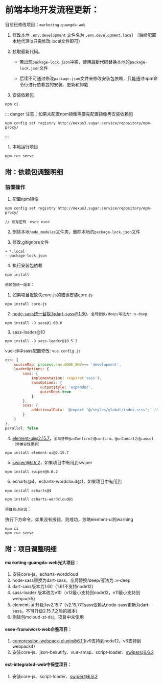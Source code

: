 # 前端本地开发流程更新：

目前已修改项目：`marketing-guangda-web`

1. 修改本地 `.env.development` 文件名为 `.env.development.local` （后续配置本地代理ip只需修改.local文件即可）

2. 拉取最新代码。

	* 若出现`package-lock.json`冲突，使用最新代码替换本地的`package-lock.json`文件

	* 后续不可通过修改`package.json`文件来修改安装包依赖，只能通过npm命令行进行依赖包的安装、更新和卸载

3. 安装依赖包

```nodejs
npm ci
```

::: danger
注意：如果未配置npm镜像需要先配置镜像再安装依赖包

```
npm config set registry http://nexus3.sugar.service/repository/npm-proxy/
```
:::

1. 本地运行项目

```nodejs
npm run serve
```


## 附：依赖包调整明细

### 前置操作

1. 配置npm镜像

```
npm config set registry http://nexus3.sugar.service/repository/npm-proxy/

// 账号密码：esee esee
```

2. 删除本地`node_modules`文件夹，删除本地的`package-lock.json`文件

3. 修改.gitignore文件

```
+ *.local
- package-lock.json
```

4. 执行安装包依赖

```
npm install
```


`依赖包统一版本`：
1. 如果项目报缺失core-js的错误安装core-js
   
```
npm install core-js
```

2. node-sass统一替换为dart-sass@1.60，`全局替换/deep/写法为::v-deep`

```
npm install -D sass@1.60.0
```

3. sass-loader@10
   
```
npm install -D sass-loader@10.5.2
```

vue-cli中sass配置修改:
`vue.config.js`
```js
css: {
	sourceMap: process.env.NODE_ENV=== 'development',
	loaderOptions: {
		sass: {
			implementation: require('sass'),
			sassOptions: {
				outputstyle: 'expanded',
				quietDeps:true
			}
		},
		scss: {
			additionalData: `@import "@/styles/global/index.scss";` // 项目对应的sass全局变量文件
		}
	}
},
parallel: false
```

4. element-ui@2.15.7，`全局替换@onConfirm为@confirm、@onCancel为@cancel（非兼容性更新）`
   
```
npm install element-ui@2.15.7
```

5. swiper@6.6.2，如果项目中有用到swiper
   
```
npm install swiper@6.6.2
```

6. echarts@4、echarts-wordcloud@1，如果项目中有用到
   
```
npm install echarts@4

npm install echarts-wordcloud@1
```

`项目启动测试`：

执行下方命令，如果没有报错，则成功，忽略element-ui的warning

```
npm ci
npm run serve
```

## 附：项目调整明细

#### marketing-guangda-web光大项目：

1. 安装core-js、echarts-wordcloud
2. node-sass替换为dart-sass，全局替换/deep/写法为::v-deep
3. dart-sass版本为1.60（1.61不支持node12）
4. sass-loader 版本改为v10（v13最小支持到node12，v11最小支持到webpack5）
5. element-ui 升级为v2.15.7（v2.15.7将sass依赖从node-sass更新为dart-sass。不可升级2.15.7之后的版本）
6. 删除包mcloud-zt-dsj，项目中未使用

#### esee-framework-web企鉴项目：

1. compression-webpack-plugin@6.1.1(v9支持到node12，v6支持到webpack4)
2. 安装core-js、json-beautify、vue-amap、script-loader、swiper@6.6.2

#### ect-integrated-web中保登项目：

1. 安装core-js、script-loader、swiper@6.6.2